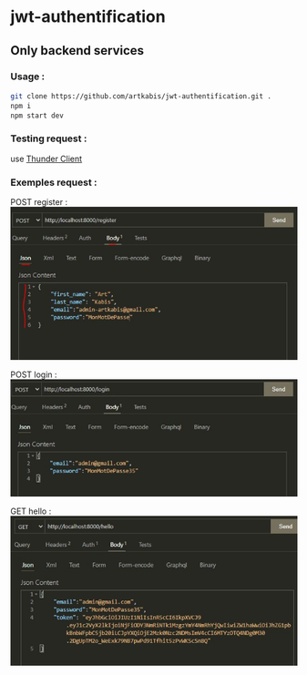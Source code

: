 # jwt-authentification
## Only backend services



### Usage :
```bash
git clone https://github.com/artkabis/jwt-authentification.git .
npm i
npm start dev
```

### Testing request : 
use [Thunder Client](https://www.thunderclient.io/)

### Exemples request :

POST register : 
![post register request](https://github.com/artkabis/jwt-authentification/blob/main/screen-github/register-request.JPG)

POST login :
![post login request](https://github.com/artkabis/jwt-authentification/blob/main/screen-github/login-request.JPG)


GET hello : 
![get hello request](https://github.com/artkabis/jwt-authentification/blob/main/screen-github/hello-request.JPG)
